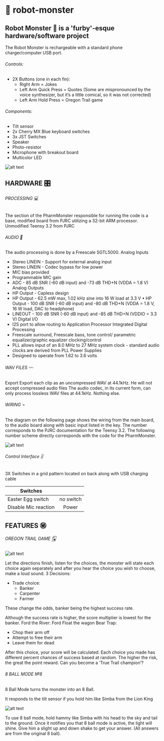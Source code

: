 # 🦄 robot-monster
## Robot Monster 🦖 is a 'furby'-esque hardware/software project


The Robot Monster is rechargeable with a standard phone charger/computer USB port.
###### Controls:
- 2X Buttons (one in each fin):
	- Right Arm = Jokes
	- Left Arm Quick Press = Quotes (Some are mispronounced by the voice synthesizer, but it’s a little comical, so it was not corrected)
	- Left Arm Hold Press = Oregon Trail game

###### Components:
- Tilt sensor
- 2x Cherry MX Blue keyboard switches
- 3x JST Switches
- Speaker
- Photo-resistor
- Microphone with breakout board
- Multicolor LED

![alt text][design]

[design]: https://i.imgur.com/UUB2Ms0.jpg?1 "Robot monster blueprint"

## HARDWARE 🎛

###### PROCESSING 💻

The section of the PharmMonster responsible for running the code is a base, modified board from PJRC utilizing a 32-bit ARM processor.
Unmodified Teensy 3.2 from PJRC

###### AUDIO 🎵
The audio processing is done by a Freescale SGTL5000. Analog Inputs
- Stereo LINEIN - Support for external analog input
- Stereo LINEIN - Codec bypass for low power
- MIC bias provided
- Programmable MIC gain
- ADC - 85 dB SNR (-60 dB input) and -73 dB THD+N (VDDA = 1.8 V) Analog Outputs
- HP Output - Capless design
- HP Output - 62.5 mW max, 1.02 kHz sine into 16 W load at 3.3 V • HP Output - 100 dB SNR (-60 dB input) and -80 dB THD+N (VDDA = 1.8 V, 16 W load, DAC to headphone)
- LINEOUT - 100 dB SNR (-60 dB input) and -85 dB THD+N (VDDIO = 3.3 V) Digital I/O
- I2S port to allow routing to Application Processor Integrated Digital Processing
- Freescale surround, Freescale bass, tone control/ parametric equalizer/graphic equalizer clocking/control
- PLL allows input of an 8.0 MHz to 27 MHz system clock - standard audio clocks are derived from PLL Power Supplies
- Designed to operate from 1.62 to 3.6 volts

###### WAV FILES 〰️

Export
Export each clip as an uncompressed WAV at 44.1kHz.
He will not accept compressed audio files
The audio codec, in its current form, can only process lossless WAV files at 44.1kHz. Nothing else.

###### WIRING ⌁

The diagram on the following page shows the wiring from the main board, to the audio board along with basic input listed in the key. The number corresponds to the PJRC documentation for the Teensy 3.2. The following number scheme directly corresponds with the code for the PharmMonster.

![alt text][wiring]

[wiring]: https://i.imgur.com/VG19hHe.png?1 "Wiring diagram"

###### Control Interface 🎚

3X Switches in a grid pattern
located on back along with USB charging cable

| Switches             |           |
| -------------------- |:---------:|
| Easter Egg switch    | no switch |
| Disable Mic reaction | Power     |

## FEATURES ㊙️

###### OREGON TRAIL GAME 🂡

![alt text][logo]

[logo]: https://i.imgur.com/4lCi1CB.png?1 "Oregon Trail Sign"

Let the directions finish, listen for the choices, the monster will state each choice again separately and after you hear the choice you wish to choose, make a loud sound.
3 Decisions:
- Trade choice:
	- Banker
	- Carpenter
	- Farmer

These change the odds, banker being the highest success rate.

Although the success rate is higher, the score multiplier is lowest for the banker.
Ford the River: Ford
Float the wagon Bear Trap:
- Chop their arm off
- Attempt to free their arm
- Leave them for dead

After this choice, your score will be calculated. Each choice you made has different percent chances of success based at random. The higher the risk, the great the point reward.
Can you become a ‘True Trail champion’?

###### 8 BALL MODE №8

8 Ball Mode turns the monster into an 8 Ball.

It responds to the tilt sensor if you hold him like Simba from the Lion King

![alt text][lionking]

[lionking]: https://i.imgur.com/C2NS3yv.png?1 "Naaaaaa seveenyyaaaaaaa"

To use 8 ball mode, hold hammy like Simba with his head to the sky and tail to the ground.
Once it notifies you that 8 ball mode is active, the light will shine. Give him a slight up and down shake to get your answer. (All answers are from the original 8 ball).
